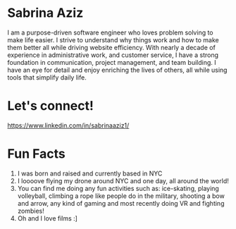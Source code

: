 # Sabrina Aziz

I am a purpose-driven software engineer who loves problem solving to make life easier. I strive to understand why things work and how to make them better all while driving website efficiency. With nearly a decade of experience in administrative work, and customer service, I have a strong foundation in communication, project management, and team building. I have an eye for detail and enjoy enriching the lives of others, all while using tools that simplify daily life.

# Let's connect!
https://www.linkedin.com/in/sabrinaaziz1/

# Fun Facts
1. I was born and raised and currently based in NYC 
2. I loooove flying my drone around NYC and one day, all around the world!
3. You can find me doing any fun activities such as: ice-skating, playing volleyball, climbing a rope like people do in the military, shooting a bow and arrow, any kind of gaming and most recently doing VR and fighting zombies!
4.  Oh and I love films :]
